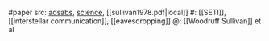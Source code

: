 #paper 
src: [adsabs](https://ui.adsabs.harvard.edu/abs/1978Sci...199..377S/abstract), [science](https://www.science.org/doi/10.1126/science.199.4327.377), [[sullivan1978.pdf|local]] 
#: [[SETI]], [[interstellar communication]], [[eavesdropping]] 
@: [[Woodruff Sullivan]] et al

